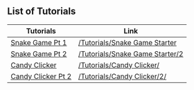 ## List of Tutorials

| Tutorials | Link |
|-----------| ---- |
| [Snake Game Pt 1](/Tutorials/Snake%20Game%20Starter) | [/Tutorials/Snake Game Starter](/Tutorials/Snake%20Game%20Starter) |
| [Snake Game Pt 2](/Tutorials/Snake%20Game%20Starter/2) | [/Tutorials/Snake Game Starter/2](/Tutorials/Snake%20Game%20Starter/2) |
| [Candy Clicker](/Tutorials/Candy%20Clicker/) | [/Tutorials/Candy Clicker/](/Tutorials/Candy%20Clicker/) |
| [Candy Clicker Pt 2](/Tutorials/Candy%20Clicker/2) | [/Tutorials/Candy Clicker/2/](/Tutorials/Candy%20Clicker/2) |
